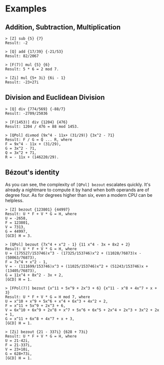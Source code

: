 # Examples

## Addition, Subtraction, Multiplication

``` 
> [Z] sub {5} {7}
Result: -2

> [Q] add {17/39} {-21/53}
Result: 82/2067

> [F(7)] mul {5} {6}
Result: 5 * 6 = 2 mod 7.

> [Zi] mul {5+ 3i} {6i - 1}
Result: -23+27i
```

## Division and Euclidean Division

```
> [Q] div {774/569} {-88/7}
Result: -2709/25036

> [F(1453)] div {1204} {476}
Result: 1204 / 476 = 88 mod 1453.

> [QPol] divmod {9x^4 - 11x+ (31/29)} {3x^2 - 71}
Result: F / G = Q ... R, where
F = 9x^4 - 11x + (31/29),
G = 3x^2 - 71,
Q = 3x^2 + 71,
R = - 11x + (146220/29).
```

## Bézout's identity

As you can see, the complexity of `[QPol] bezout` escalates quickly. It's already a nightmare to compute it by hand when both operands are of degree four. As for degrees higher than six,
even a modern CPU can be helpless. 

```
> [Z] bezout {123801} {44997}
Result: U * F + V * G = H, where
U = -2658,
F = 123801,
V = 7313,
G = 44997,
[GCD] H = 3.

> [QPol] bezout {7x^4 + x^2 - 1} {11 x^4 - 3x + 8x2 + 2}
Result: U * F + V * G = H, where
U = (175527/153746)x^3 - (17325/153746)x^2 + (11028/76873)x - (50063/76873),
F = 7x^4 + x^2 - 1,
V = - (111699/153746)x^3 + (11025/153746)x^2 + (51243/153746)x + (13405/76873),
G = 11x^4 + 8x^2 - 3x + 2,
[GCD] H = 1.

> [FPol(7)] bezout {x^11 + 5x^9 + 2x^3 + 6} {x^11 - x^8 + 4x^7 + x + 3}
Result: U * F + V * G = H mod 7, where
U = x^10 + x^9 + 5x^6 + x^4 + 6x^3 + 4x^2 + 2,
F = x^11 + 5x^9 + 2x^3 + 6,
V = 6x^10 + 6x^9 + 2x^8 + x^7 + 5x^6 + 6x^5 + 2x^4 + 2x^3 + 3x^2 + 2x + 1,
G = x^11 + 6x^8 + 4x^7 + x + 3,
[GCD] H = 1.

> [Zi] bezout {21 - 337i} {628 + 73i}
Result: U * F + V * G = H, where
U = 21-42i,
F = 21-337i,
V = 23+10i,
G = 628+73i,
[GCD] H = 1.
```